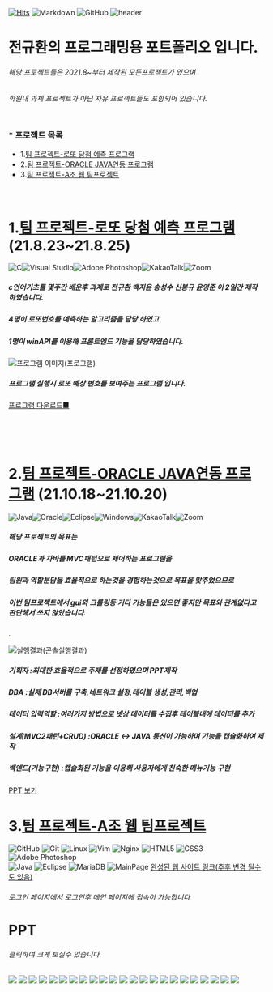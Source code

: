
[![Hits](https://hits.seeyoufarm.com/api/count/incr/badge.svg?url=https%3A%2F%2Fgithub.com%2Fkb-ict%2F20210809_AI_BigData_class_3&count_bg=%235FCEEB&title_bg=%23292929&icon=&icon_color=%23E7E7E7&title=JeonGyuhwan&edge_flat=true)](https://hits.seeyoufarm.com)
![Markdown](https://img.shields.io/badge/markdown-%23000000.svg?style=for-the-badge&logo=markdown&logoColor=white)
![GitHub](https://img.shields.io/badge/github-%23121011.svg?style=for-the-badge&logo=github&logoColor=white)
![header](https://capsule-render.vercel.app/api?type=waving&height=300&text=전규환의%20프로젝트%20목록&animation=scaleIng&color=timeAuto)
# 전규환의 프로그래밍용 포트폴리오 입니다.
###### 해당 프로젝트들은 2021.8~부터 제작된 모든프로젝트가 있으며
###### 학원내 과제 프로젝트가 아닌 자유 프로젝트들도 포함되어 있습니다.  <br><br>
### * 프로젝트 목록
  * 1.[팀 프로젝트-로또 당첨 예측 프로그램](##-팀-프로젝트-로또-당첨-예측-프로그램)
  * 2.[팀 프로젝트-ORACLE JAVA연동 프로그램](##-팀-프로젝트-ORACLE-JAVA연동-프로그램)
  * 3.[팀 프로젝트-A조 웹 팀프로젝트]()
<br><br><br>
# 1.[팀 프로젝트-로또 당첨 예측 프로그램](#-전규환의-프로그래밍-포폴-입니다.)  (21.8.23~21.8.25)
  ![C](https://img.shields.io/badge/c-%2300599C.svg?style=for-the-badge&logo=c&logoColor=white)![Visual Studio](https://img.shields.io/badge/Visual%20Studio-5C2D91.svg?style=for-the-badge&logo=visual-studio&logoColor=white)![Adobe Photoshop](https://img.shields.io/badge/adobephotoshop-%2331A8FF.svg?style=for-the-badge&logo=adobephotoshop&logoColor=white)![KakaoTalk](https://img.shields.io/badge/kakaotalk-ffcd00.svg?style=for-the-badge&logo=kakaotalk&logoColor=000000)![Zoom](https://img.shields.io/badge/Zoom-2D8CFF?style=for-the-badge&logo=zoom&logoColor=white)
  
  
 ##### c언어기초를 몇주간 배운후  과제로  전규환 백지윤 송성수 신봉규 윤영준 이 2일간 제작하였습니다.
  
 ##### 4명이 로또번호를 예측하는 알고리즘을 담당 하였고  
 ##### 1명이 winAPI를 이용해 프론트엔드 기능을 담당하였습니다.  
     
  ![프로그램 이미지(프로그램)](https://user-images.githubusercontent.com/67216562/130784677-c65a1c21-333e-42a2-9b97-c37c07e5bc2f.png)  
   
  ##### 프로그램 실행시 로또 예상 번호를 보여주는 프로그램 입니다.  

  [프로그램 다운로드■](https://github.com/gyu-hwan/turo/blob/main/temp/Ai3_GaTeam_lottery%20.zip)
 
 
<br><br><br>
# 2.[팀 프로젝트-ORACLE JAVA연동 프로그램](#-전규환의-프로그래밍-포폴-입니다.) (21.10.18~21.10.20)   
  ![Java](https://img.shields.io/badge/java-%23ED8B00.svg?style=for-the-badge&logo=java&logoColor=white)![Oracle](https://img.shields.io/badge/Oracle-F80000?style=for-the-badge&logo=oracle&logoColor=white)![Eclipse](https://img.shields.io/badge/Eclipse-FE7A16.svg?style=for-the-badge&logo=Eclipse&logoColor=white)![Windows](https://img.shields.io/badge/Windows-0078D6?style=for-the-badge&logo=windows&logoColor=white)![KakaoTalk](https://img.shields.io/badge/kakaotalk-ffcd00.svg?style=for-the-badge&logo=kakaotalk&logoColor=000000)![Zoom](https://img.shields.io/badge/Zoom-2D8CFF?style=for-the-badge&logo=zoom&logoColor=white)
  ##### 해당 프로젝트의 목표는  
  ##### ORACLE과 자바를 MVC패턴으로 제어하는 프로그램을  
  ##### 팀원과 역할분담을 효율적으로 하는것을 경험하는것으로 목표을 맞추었으므로  
  ##### 이번 팀프로젝트에서 gui와 크롤링등 기타 기능들은 있으면 좋지만 목표와 관계없다고 판단해서 쓰지 않았습니다.  
  . 
  
  ![실행결과(콘솔실행결과)](https://github.com/gyu-hwan/turo/blob/main/temp/%ED%8C%80%20%ED%94%84%EB%A1%9C%EC%A0%9D%ED%8A%B8-ORACLE%20JAVA%EC%97%B0%EB%8F%99%20%EC%8B%A4%ED%96%89%EA%B2%B0%EA%B3%BC.jpg?raw=true)  
  ##### 기획자            :최대한 효율적으로 주제를 선정하였으며 PPT제작  
  ##### DBA               :실제 DB서버를 구축,네트워크 설정,테이블 생성,관리,백업  
  ##### 데이터 입력역할   :여러가지 방법으로 넷상 데이터를 수집후 테이블내에 데이터를 추가  
  ##### 설계(MVC2패턴+CRUD)    :ORACLE <-> JAVA 통신이 가능하며 기능을 캡슐화하여 제작  
  ##### 백엔드(기능구현)  :캡슐화된 기능을 이용해 사용자에게 친숙한 메뉴기능 구현   
    
  [PPT 보기](https://github.com/gyu-hwan/turo/blob/main/temp/JAVA%201%ED%8C%80%20%EC%A4%91%EA%B3%A0%EC%B0%A8%EA%B2%80%EC%83%89.pdf)


# 3.[팀 프로젝트-A조 웹 팀프로젝트](#-전규환의-프로그래밍-포폴-입니다.)

![GitHub](https://img.shields.io/badge/github-%23121011.svg?style=for-the-badge&logo=github&logoColor=white)
![Git](https://img.shields.io/badge/git-%23F05033.svg?style=for-the-badge&logo=git&logoColor=white)
![Linux](https://img.shields.io/badge/Linux-FCC624?style=for-the-badge&logo=linux&logoColor=black)
![Vim](https://img.shields.io/badge/VIM-%2311AB00.svg?style=for-the-badge&logo=vim&logoColor=white)
![Nginx](https://img.shields.io/badge/nginx-%23009639.svg?style=for-the-badge&logo=nginx&logoColor=white)
![HTML5](https://img.shields.io/badge/html5-%23E34F26.svg?style=for-the-badge&logo=html5&logoColor=white)
![CSS3](https://img.shields.io/badge/css3-%231572B6.svg?style=for-the-badge&logo=css3&logoColor=white)
![Adobe Photoshop](https://img.shields.io/badge/adobephotoshop-%2331A8FF.svg?style=for-the-badge&logo=adobephotoshop&logoColor=white)  
![Java](https://img.shields.io/badge/java-%23ED8B00.svg?style=for-the-badge&logo=java&logoColor=white)
![Eclipse](https://img.shields.io/badge/Eclipse-FE7A16.svg?style=for-the-badge&logo=Eclipse&logoColor=white)
![MariaDB](https://img.shields.io/badge/MariaDB-003545?style=for-the-badge&logo=mariadb&logoColor=white)
![MainPage](https://github.com/gyu-hwan/AI3_JSP_A_TeamProject/blob/main/PPT/C.jpg?raw=true)
  [완성된 웹 사이트 링크(추후 변경 될수도 있음)](https://gyuhwan.com) 
  ###### 로그인 페이지에서 로그인후 메인 페이지에 접속이 가능합니다
  # PPT
  ###### 클릭하여 크게 보실수 있습니다.
  ![](https://github.com/gyu-hwan/AI3_JSP_A_TeamProject/blob/main/PPT/0001.jpg?raw=true)
  ![](https://github.com/gyu-hwan/AI3_JSP_A_TeamProject/blob/main/PPT/0002.jpg?raw=true)
  ![](https://github.com/gyu-hwan/AI3_JSP_A_TeamProject/blob/main/PPT/0003.jpg?raw=true)
  ![](https://github.com/gyu-hwan/AI3_JSP_A_TeamProject/blob/main/PPT/0004.jpg?raw=true)
  ![](https://github.com/gyu-hwan/AI3_JSP_A_TeamProject/blob/main/PPT/0005.jpg?raw=true)
  ![](https://github.com/gyu-hwan/AI3_JSP_A_TeamProject/blob/main/PPT/0006.jpg?raw=true)
  ![](https://github.com/gyu-hwan/AI3_JSP_A_TeamProject/blob/main/PPT/0007.jpg?raw=true)
  ![](https://github.com/gyu-hwan/AI3_JSP_A_TeamProject/blob/main/PPT/0008.jpg?raw=true)
  ![](https://github.com/gyu-hwan/AI3_JSP_A_TeamProject/blob/main/PPT/0009.jpg?raw=true)
  ![](https://github.com/gyu-hwan/AI3_JSP_A_TeamProject/blob/main/PPT/0010.jpg?raw=true)
  ![](https://github.com/gyu-hwan/AI3_JSP_A_TeamProject/blob/main/PPT/0011.jpg?raw=true)
  ![](https://github.com/gyu-hwan/AI3_JSP_A_TeamProject/blob/main/PPT/0012.jpg?raw=true)
  ![](https://github.com/gyu-hwan/AI3_JSP_A_TeamProject/blob/main/PPT/0013.jpg?raw=true)
  ![](https://github.com/gyu-hwan/AI3_JSP_A_TeamProject/blob/main/PPT/0014.jpg?raw=true)
  ![](https://github.com/gyu-hwan/AI3_JSP_A_TeamProject/blob/main/PPT/0015.jpg?raw=true)
  ![](https://github.com/gyu-hwan/AI3_JSP_A_TeamProject/blob/main/PPT/0016.jpg?raw=true)
  ![](https://github.com/gyu-hwan/AI3_JSP_A_TeamProject/blob/main/PPT/0017.jpg?raw=true)
  ![](https://github.com/gyu-hwan/AI3_JSP_A_TeamProject/blob/main/PPT/0018.jpg?raw=true)
  ![](https://github.com/gyu-hwan/AI3_JSP_A_TeamProject/blob/main/PPT/0019.jpg?raw=true)
  ![](https://github.com/gyu-hwan/AI3_JSP_A_TeamProject/blob/main/PPT/0020.jpg?raw=true)
  ![](https://github.com/gyu-hwan/AI3_JSP_A_TeamProject/blob/main/PPT/0021.jpg?raw=true)
  ![](https://github.com/gyu-hwan/AI3_JSP_A_TeamProject/blob/main/PPT/0022.jpg?raw=true)
  ![](https://github.com/gyu-hwan/AI3_JSP_A_TeamProject/blob/main/PPT/0023.jpg?raw=true)
